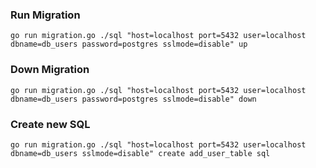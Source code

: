 ### Run Migration
```
go run migration.go ./sql "host=localhost port=5432 user=localhost dbname=db_users password=postgres sslmode=disable" up
```

### Down Migration
```
go run migration.go ./sql "host=localhost port=5432 user=localhost dbname=db_users password=postgres sslmode=disable" down
```

### Create new SQL
```
go run migration.go ./sql "host=localhost port=5432 user=localhost dbname=db_users sslmode=disable" create add_user_table sql
```


